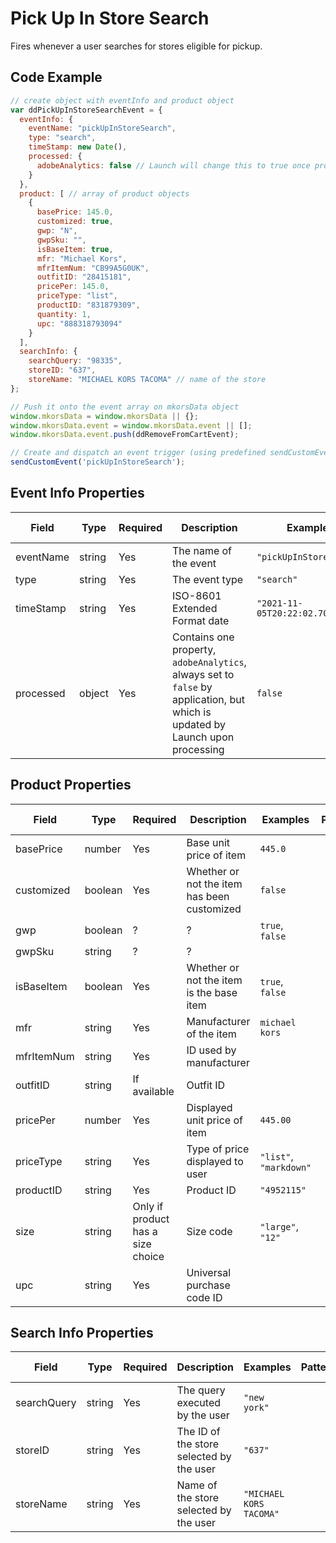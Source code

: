 # Pick Up In Store Search
Fires whenever a user searches for stores eligible for pickup.

## Code Example

```javascript
// create object with eventInfo and product object
var ddPickUpInStoreSearchEvent = {
  eventInfo: {
    eventName: "pickUpInStoreSearch",
    type: "search",
    timeStamp: new Date(),
    processed: {
      adobeAnalytics: false // Launch will change this to true once processed
    }
  },
  product: [ // array of product objects
    {
      basePrice: 145.0,
      customized: true,
      gwp: "N",
      gwpSku: "",
      isBaseItem: true,
      mfr: "Michael Kors",
      mfrItemNum: "CB99A5G0UK",
      outfitID:	"28415181",
      pricePer: 145.0,
      priceType: "list",
      productID: "831879309",
      quantity: 1,
      upc: "888318793094"
    }
  ],
  searchInfo: {
    searchQuery: "98335",
    storeID: "637",
    storeName: "MICHAEL KORS TACOMA" // name of the store
};

// Push it onto the event array on mkorsData object
window.mkorsData = window.mkorsData || {};
window.mkorsData.event = window.mkorsData.event || [];
window.mkorsData.event.push(ddRemoveFromCartEvent);

// Create and dispatch an event trigger (using predefined sendCustomEvent function)
sendCustomEvent('pickUpInStoreSearch');
```

## Event Info Properties
|Field|Type|Required|Description|Examples|Pattern|Min Length|Max Length|Min|Max|Multiple Of|
|-----|----|--------|-----------|--------|-------|----------|----------|---|---|-----------|
|eventName|string|Yes|The name of the event|`"pickUpInStoreSearch"`|
|type|string|Yes|The event type|`"search"`|
|timeStamp|string|Yes|ISO-8601 Extended Format date|`"2021-11-05T20:22:02.707Z"`|
|processed|object|Yes|Contains one property, `adobeAnalytics`, always set to `false` by application, but which is updated by Launch upon processing|`false`|

## Product Properties
|Field|Type|Required|Description|Examples|Pattern|Min Length|Max Length|Min|Max|Multiple Of|
|-----|----|-----------|--------|-------|----------|----------|---|---|-----------|---|
|basePrice|number|Yes|Base unit price of item|`445.0`|
|customized|boolean|Yes|Whether or not the item has been customized|`false`
|gwp|boolean|?|?|`true`, `false`
|gwpSku|string|?|?|
|isBaseItem|boolean|Yes|Whether or not the item is the base item|`true`, `false`|
|mfr|string|Yes|Manufacturer of the item|`michael kors`|
|mfrItemNum|string|Yes|ID used by manufacturer||
|outfitID|string|If available|Outfit ID|
|pricePer|number|Yes|Displayed unit price of item|`445.00`|
|priceType|string|Yes|Type of price displayed to user|`"list"`, `"markdown"`|
|productID|string|Yes|Product ID|`"4952115"`|
|size|string|Only if product has a size choice|Size code|`"large"`, `"12"`|
|upc|string|Yes|Universal purchase code ID|

## Search Info Properties
|Field|Type|Required|Description|Examples|Pattern|Min Length|Max Length|Min|Max|Multiple Of|
|-----|----|--------|-----------|--------|-------|----------|----------|---|---|-----------|
|searchQuery|string|Yes|The query executed by the user|`"new york"`|
|storeID|string|Yes|The ID of the store selected by the user|`"637"`|
|storeName|string|Yes|Name of the store selected by the user|`"MICHAEL KORS TACOMA"`|